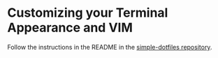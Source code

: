 # Customizing your Terminal Appearance and VIM

Follow the instructions in the README in the [simple-dotfiles repository](https://github.com/cs2043-sp17/simple-dotfiles).
